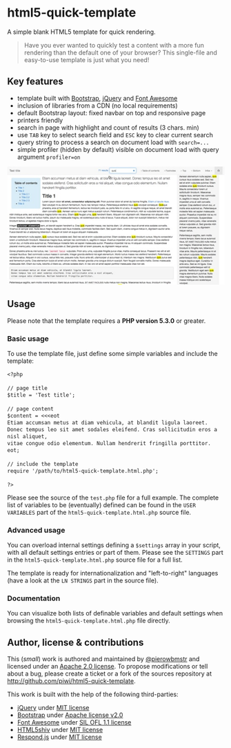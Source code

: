 html5-quick-template
====================

A simple blank HTML5 template for quick rendering.

>   Have you ever wanted to quickly test a content with a more fun rendering than the default
    one of your browser? This single-file and easy-to-use template is just what you need!

## Key features

-   template built with [Bootstrap](http://getbootstrap.com/), [jQuery](http://jquery.com/)
    and [Font Awesome](http://fortawesome.github.io/Font-Awesome)
-   inclusion of libraries from a CDN (no local requirements)
-   default Bootstrap layout: fixed navbar on top and responsive page
-   printers friendly
-   search in page with highlight and count of results (3 chars. min)
-   use `TAB` key to select search field and `ESC` key to clear current search
-   query string to process a search on document load with `search=...`
-   simple profiler (hidden by default) visible on document load with query argument `profiler=on`

![Alt text](screen-copy.jpg "Screen sample rendering of the test.php file")

## Usage

Please note that the template requires a **PHP version 5.3.0** or greater.

### Basic usage

To use the template file, just define some simple variables and include the template:

    <?php

    // page title
    $title = 'Test title';

    // page content
    $content = <<<eot
    Etiam accumsan metus at diam vehicula, at blandit ligula laoreet.
    Donec tempus leo sit amet sodales eleifend. Cras sollicitudin eros a nisl aliquet,
    vitae congue odio elementum. Nullam hendrerit fringilla porttitor.
    eot;

    // include the template
    require '/path/to/html5-quick-template.html.php';

    ?>

Please see the source of the `test.php` file for a full example. The complete list of variables
to be (eventually) defined can be found in the `USER VARIABLES` part of the `html5-quick-template.html.php`
source file.

### Advanced usage

You can overload internal settings defining a `$settings` array in your script, with all
default settings entries or part of them. Please see the `SETTINGS` part in the `html5-quick-template.html.php`
source file for a full list.

The template is ready for internationalization and "left-to-right" languages (have a look
at the `LN STRINGS` part in the source file).

### Documentation

You can visualize both lists of definable variables and default settings when browsing the
`html5-quick-template.html.php` file directly.

## Author, license & contributions

This (*small*) work is authored and maintained by [@pierowbmstr](http://github.com/piwi)
and licensed under an [Apache 2.0 license](http://www.apache.org/licenses/LICENSE-2.0.html). To
propose modifications or tell about a bug, please create a ticket or a fork of the sources
repository at <http://github.com/piwi/html5-quick-template>.

This work is built with the help of the following third-parties:

-   [jQuery](http://jquery.com/) under [MIT license](http://github.com/jquery/jquery/blob/master/MIT-LICENSE.txt)
-   [Bootstrap](http://getbootstrap.com/) under [Apache license v2.0](http://www.apache.org/licenses/LICENSE-2.0)
-   [Font Awesome](http://fortawesome.github.io/Font-Awesome) under [SIL OFL 1.1 license](http://scripts.sil.org/OFL)
-   [HTML5shiv](http://code.google.com/p/html5shiv/) under [MIT license](http://www.opensource.org/licenses/mit-license.php)
-   [Respond.js](https://github.com/scottjehl/Respond) under [MIT license](http://www.opensource.org/licenses/mit-license.php)
